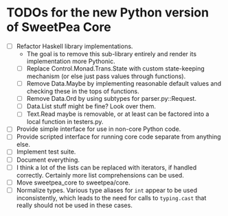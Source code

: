 # TODOs for the new Python version of SweetPea Core

  * [ ] Refactor Haskell library implementations.
      * The goal is to remove this sub-library entirely and render its
        implementation more Pythonic.
      * [ ] Replace Control.Monad.Trans.State with custom state-keeping
            mechanism (or else just pass values through functions).
      * [ ] Remove Data.Maybe by implementing reasonable default values and
            checking these in the tops of functions.
      * [ ] Remove Data.Ord by using subtypes for parser.py::Request.
      * [ ] Data.List stuff might be fine? Look over them.
      * [ ] Text.Read maybe is removable, or at least can be factored into a
            local function in testers.py.
  * [ ] Provide simple interface for use in non-core Python code.
  * [ ] Provide scripted interface for running core code separate from anything
        else.
  * [ ] Implement test suite.
  * [ ] Document everything.
  * [ ] I think a lot of the lists can be replaced with iterators, if handled
        correctly. Certainly more list comprehensions can be used.
  * [ ] Move sweetpea_core to sweetpea/core.
  * [ ] Normalize types. Various type aliases for `int` appear to be used
        inconsistently, which leads to the need for calls to `typing.cast` that
        really should not be used in these cases.
